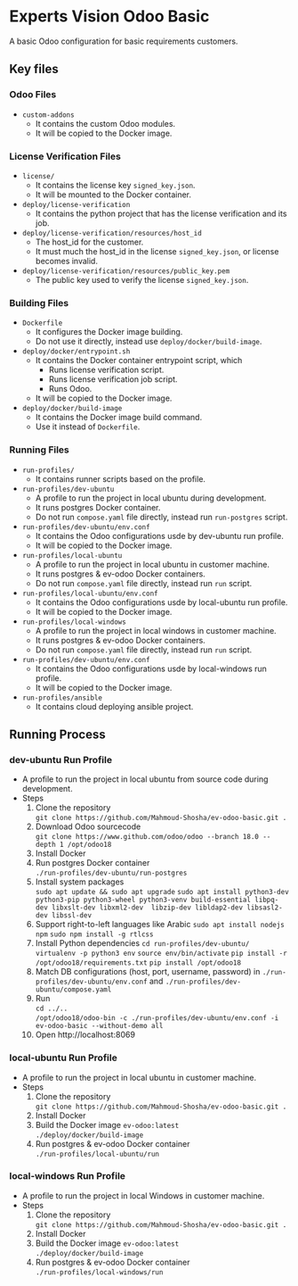 
# Experts Vision Odoo Basic  
  
A basic Odoo configuration for basic requirements customers.

## Key files

### Odoo Files

- `custom-addons`
  - It contains the custom Odoo modules.
  - It will be copied to the Docker image.

### License Verification Files

- `license/`
  - It contains the license key `signed_key.json`.
  - It will be mounted to the Docker container.
- `deploy/license-verification`
  - It contains the python project that has the license verification and its job.
- `deploy/license-verification/resources/host_id`
  - The host_id for the customer.
  - It must much the host_id in the license `signed_key.json`, or license becomes invalid.
- `deploy/license-verification/resources/public_key.pem`
  - The public key used to verify the license `signed_key.json`.

### Building Files

- `Dockerfile`
  - It configures the Docker image building.
  - Do not use it directly, instead use `deploy/docker/build-image`.
- `deploy/docker/entrypoint.sh`
  - It contains the Docker container entrypoint script, which
    - Runs license verification script.
    - Runs license verification job script.
    - Runs Odoo.
  - It will be copied to the Docker image.
- `deploy/docker/build-image`
  - It contains the Docker image build command.
  - Use it instead of `Dockerfile`.

### Running Files

- `run-profiles/`
  - It contains runner scripts based on the profile.
- `run-profiles/dev-ubuntu`
  - A profile to run the project in local ubuntu during development.
  - It runs postgres Docker container.
  - Do not run `compose.yaml` file directly, instead run `run-postgres` script.
- `run-profiles/dev-ubuntu/env.conf`
  - It contains the Odoo configurations usde by dev-ubuntu run profile.
  - It will be copied to the Docker image.
- `run-profiles/local-ubuntu`
  - A profile to run the project in local ubuntu in customer machine.
  - It runs postgres & ev-odoo Docker containers.
  - Do not run `compose.yaml` file directly, instead run `run` script.
- `run-profiles/local-ubuntu/env.conf`
  - It contains the Odoo configurations usde by local-ubuntu run profile.
  - It will be copied to the Docker image.
- `run-profiles/local-windows`
  - A profile to run the project in local windows in customer machine.
  - It runs postgres & ev-odoo Docker containers.
  - Do not run `compose.yaml` file directly, instead run `run` script.
- `run-profiles/dev-ubuntu/env.conf`
  - It contains the Odoo configurations usde by local-windows run profile.
  - It will be copied to the Docker image.
- `run-profiles/ansible`
  - It contains cloud deploying ansible project.

## Running Process

### dev-ubuntu Run Profile

- A profile to run the project in local ubuntu from source code during development.
- Steps  
  1. Clone the repository  
    ```git clone https://github.com/Mahmoud-Shosha/ev-odoo-basic.git .```
  2. Download Odoo sourcecode  
    ```git clone https://www.github.com/odoo/odoo --branch 18.0 --depth 1 /opt/odoo18```
  3. Install Docker
  4. Run postgres Docker container  
   ```./run-profiles/dev-ubuntu/run-postgres```
  5. Install system packages  
   ```sudo apt update && sudo apt upgrade```
   ```sudo apt install python3-dev python3-pip python3-wheel python3-venv build-essential libpq-dev libxslt-dev libxml2-dev  libzip-dev libldap2-dev libsasl2-dev libssl-dev```
  6. Support right-to-left languages like Arabic
    ```sudo apt install nodejs npm```
    ```sudo npm install -g rtlcss```
  7. Install Python dependencies
    ```cd run-profiles/dev-ubuntu/```
    ```virtualenv -p python3 env```
    ```source env/bin/activate```
    ```pip install -r /opt/odoo18/requirements.txt```
    ```pip install /opt/odoo18```
  8. Match DB configurations (host, port, username, password) in `./run-profiles/dev-ubuntu/env.conf` and `./run-profiles/dev-ubuntu/compose.yaml`
  9. Run   
    ```cd ../..```  
    ```/opt/odoo18/odoo-bin -c ./run-profiles/dev-ubuntu/env.conf -i ev-odoo-basic --without-demo all```
  10. Open http://localhost:8069

### local-ubuntu Run Profile

- A profile to run the project in local ubuntu in customer machine.
- Steps  
  1. Clone the repository  
    ```git clone https://github.com/Mahmoud-Shosha/ev-odoo-basic.git .```
  2. Install Docker
  3. Build the Docker image `ev-odoo:latest`  
    ```./deploy/docker/build-image```
  4. Run postgres & ev-odoo Docker container  
   ```./run-profiles/local-ubuntu/run```

### local-windows Run Profile

- A profile to run the project in local Windows in customer machine.
- Steps  
  1. Clone the repository  
    ```git clone https://github.com/Mahmoud-Shosha/ev-odoo-basic.git .```
  2. Install Docker
  3. Build the Docker image `ev-odoo:latest`  
    ```./deploy/docker/build-image```
  4. Run postgres & ev-odoo Docker container  
   ```./run-profiles/local-windows/run```
